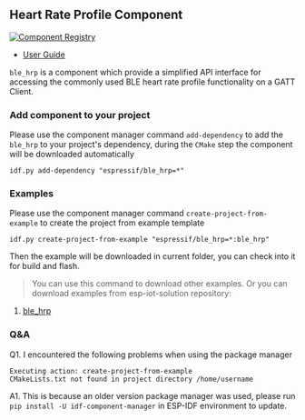 ## Heart Rate Profile Component

[![Component Registry](https://components.espressif.com/components/espressif/ble_hrp/badge.svg)](https://components.espressif.com/components/espressif/ble_hrp)

- [User Guide](https://docs.espressif.com/projects/espressif-esp-iot-solution/en/latest/bluetooth/ble_profiles.html)

``ble_hrp`` is a component which provide a simplified API interface for accessing the commonly used BLE heart rate profile functionality on a GATT Client.

### Add component to your project

Please use the component manager command `add-dependency` to add the `ble_hrp` to your project's dependency, during the `CMake` step the component will be downloaded automatically

```
idf.py add-dependency "espressif/ble_hrp=*"
```

### Examples

Please use the component manager command `create-project-from-example` to create the project from example template

```
idf.py create-project-from-example "espressif/ble_hrp=*:ble_hrp"
```

Then the example will be downloaded in current folder, you can check into it for build and flash.

> You can use this command to download other examples. Or you can download examples from esp-iot-solution repository:
1. [ble_hrp](https://github.com/espressif/esp-iot-solution/tree/master/examples/bluetooth/ble_profiles/ble_hrp)

### Q&A

Q1. I encountered the following problems when using the package manager

```
Executing action: create-project-from-example
CMakeLists.txt not found in project directory /home/username
```

A1. This is because an older version package manager was used, please run `pip install -U idf-component-manager` in ESP-IDF environment to update.
